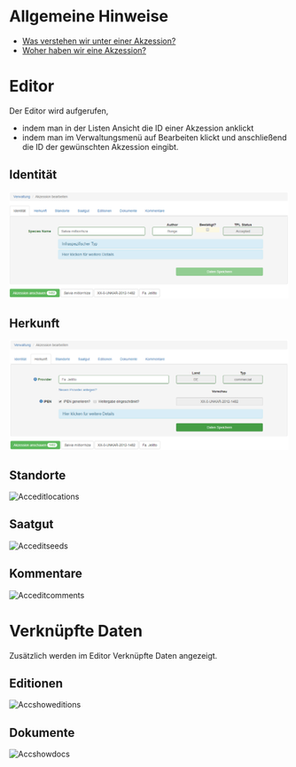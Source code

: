 <!-- TITLE: Accession -->
<!-- SUBTITLE: Eine Akzession -->

# Allgemeine Hinweise
* [Was verstehen wir unter einer Akzession?](/nick-lab/akzession)
* [Woher haben wir eine Akzession?](/nick-lab/quellen)
# Editor
Der Editor wird aufgerufen, 
* indem man in der Listen Ansicht die ID einer Akzession anklickt
* indem man im Verwaltungsmenü auf Bearbeiten klickt und anschließend die ID der gewünschten Akzession eingibt.
## Identität
![Acceditdentity](/uploads/nicklab/acceditdentity.png "Acceditdentity")
## Herkunft
![Acceditorigin](/uploads/nicklab/acceditorigin.png "Acceditorigin")
## Standorte
![Acceditlocations](/uploads/nicklab/acceditlocations.png "Acceditlocations")
## Saatgut
![Acceditseeds](/uploads/nicklab/acceditseeds.png "Acceditseeds")
## Kommentare
![Acceditcomments](/uploads/nicklab/acceditcomments.png "Acceditcomments")
# Verknüpfte Daten
Zusätzlich werden im Editor Verknüpfte Daten angezeigt.
## Editionen
![Accshoweditions](/uploads/nicklab/accshoweditions.png "Accshoweditions")
## Dokumente
![Accshowdocs](/uploads/nicklab/accshowdocs.png "Accshowdocs")

